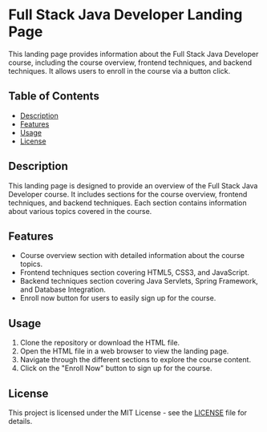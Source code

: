 # Full Stack Java Developer Landing Page

This landing page provides information about the Full Stack Java Developer course, including the course overview, frontend techniques, and backend techniques. It allows users to enroll in the course via a button click.

## Table of Contents
- [Description](#description)
- [Features](#features)
- [Usage](#usage)
- [License](#license)

## Description
This landing page is designed to provide an overview of the Full Stack Java Developer course. It includes sections for the course overview, frontend techniques, and backend techniques. Each section contains information about various topics covered in the course.

## Features
- Course overview section with detailed information about the course topics.
- Frontend techniques section covering HTML5, CSS3, and JavaScript.
- Backend techniques section covering Java Servlets, Spring Framework, and Database Integration.
- Enroll now button for users to easily sign up for the course.

## Usage
1. Clone the repository or download the HTML file.
2. Open the HTML file in a web browser to view the landing page.
3. Navigate through the different sections to explore the course content.
4. Click on the "Enroll Now" button to sign up for the course.

## License
This project is licensed under the MIT License - see the [LICENSE](LICENSE) file for details.
